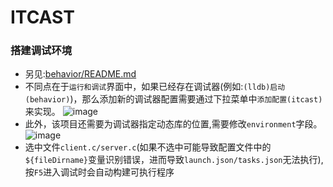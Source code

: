 # ITCAST

### 搭建调试环境
* 另见:[behavior/README.md](../behavior/README.md)
* 不同点在于`运行和调试`界面中，如果已经存在调试器(例如:`(lldb)启动(behavior)`)，那么添加新的调试器配置需要通过下拉菜单中`添加配置(itcast)`来实现。
![image](../images/vscode/vscode_create_cpp_debug_settings05.png)
* 此外，该项目还需要为调试器指定动态库的位置,需要修改`environment`字段。
![image](../images/vscode/vscode_create_cpp_debug_settings06.png)
* 选中文件`client.c/server.c`(如果不选中可能导致配置文件中的`${fileDirname}`变量识别错误，进而导致`launch.json/tasks.json`无法执行),按`F5`进入调试时会自动构建可执行程序